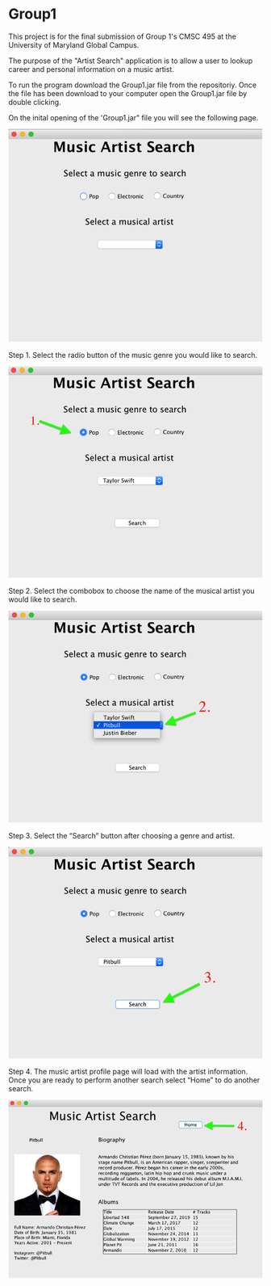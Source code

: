 # Group1
This project is for the final submission of Group 1's CMSC 495 at the University of Maryland Global Campus.

The purpose of the "Artist Search" application is to allow a user to lookup career and personal information on a music artist. 

To run the program download the Group1.jar file from the repositoriy. Once the file has been download to your computer open the Group1.jar file by double clicking. 

On the inital opening of the  'Group1.jar" file you will see the following page.

![](/images/Home.png)

Step 1.  Select the radio button of the music genre you would like to search.

![](/images/HomeGenre.png)

Step 2.  Select the combobox to choose the name of the musical artist you would like to search.

![](/images/HomeArtist.png)

Step 3.  Select the “Search” button after choosing a genre and artist.

![](/images/Search.png)

Step 4.  The music artist profile page will load with the artist information. Once you are ready to perform another search select “Home” to do another search.

![](/images/Profile.png)










